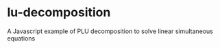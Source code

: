 # lu-decomposition
A Javascript example of PLU decomposition to solve linear simultaneous equations
